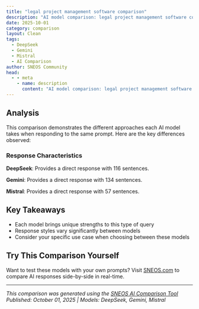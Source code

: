 ```yaml
---
title: "legal project management software comparison"
description: "AI model comparison: legal project management software comparison..."
date: 2025-10-01
category: comparison
layout: Clean
tags:
  - DeepSeek
  - Gemini
  - Mistral
  - AI Comparison
author: SNEOS Community
head:
  - - meta
    - name: description
      content: "AI model comparison: legal project management software comparison..."
---
```


<ChatComparison
  title="legal project management software comparison"
  prompt="legal project management software comparison"
  :responses='{
    "DeepSeek": "Of course. Here is a detailed comparison of legal project management (LPM) software, broken down by category to help you find the best fit for your firm or legal department.\n\nThe key to choosing the right tool is understanding that \u0022legal project management\u0022 isn\u0027t one single task. It encompasses matter management, time and billing, task tracking, and client collaboration. The best software for you depends on which of these areas is your primary pain point.\n\n### Quick Comparison Table\n\n| Feature | Dedicated Legal LPM Suites | Generic PM Tools (Legal-Adjusted) | Matter-Centric Platforms |\n| :--- | :--- | :--- | :--- |\n| **Primary Focus** | End-to-end matter lifecycle \u0026 profitability | Task \u0026 workflow management | Centralized matter information \u0026 discovery |\n| **Best For** | Law firms \u0026 departments focused on **profitability**, alternative fee arrangements (AFAs), and process improvement. | Teams needing **flexibility** and modern UI, willing to build their own legal workflows. | Large firms \u0026 corporate legal departments managing **complex litigation** and high volumes of data. |\n| **Key Strengths** | Legal-specific metrics (realization rates, budget vs. actual), built-in legal templates, integration with practice management tools. | High customizability, excellent collaboration features, intuitive user interfaces, often lower cost. | Powerful document management, advanced search (AI), deep integration with e-discovery and review tools. |\n| **Potential Weaknesses** | Can be less flexible, sometimes a steeper learning curve, may be overkill for simple task management. | Lacks legal-specific metrics out-of-the-box; requires setup and discipline to maintain legal context. | Can be expensive and complex; often less focused on task tracking and project timelines. |\n| **Examples** | **Clio Manage**, **LawVu**, **Actionstep** | **Asana**, **Trello**, **Monday.com** | **Relativity**, **DISCO**, **iManage**\n\n---\n\n### Category 1: Dedicated Legal Practice \u0026 Project Management Suites\n\nThese are all-in-one platforms built specifically for the business of law. They integrate matter management, time tracking, billing, and LPM features.\n\n#### 1. Clio Manage\n*   **Overview:** The market leader in cloud-based legal practice management. Its core strength is matter management, but it has robust features for tracking tasks, deadlines, and matter budgets.\n*   **Key LPM Features:**\n    *   **Task Templates:** Create reusable task lists for different matter types (e.g., Incorporation, Real Estate Closing).\n    *   **Matter Budgeting:** Set flat fee or phased budgets and track time and expenses against them.\n    *   **Workflow Automation:** Automate task assignments and reminders based on triggers.\n    *   **Trust Accounting:** Built-in tools for managing retainers, crucial for project financials.\n*   **Best For:** Law firms of all sizes looking for an integrated system to manage their entire practice, from intake to invoice.\n*   **Pricing:** Tiered subscription based on features and number of users.\n\n#### 2. LawVu\n*   **Overview:** A platform designed specifically for in-house legal teams, positioning itself as the \u0022single source of truth\u0022 for all legal work.\n*   **Key LPM Features:**\n    *   **Matter Management:** Centralized hub for all matters, requests, and documents.\n    *   **Collaboration Portals:** Secure portals for business clients and external counsel to collaborate.\n    *   **Spend Management:** Track and approve outside counsel invoices against budgets.\n    *   **Reporting \u0026 Analytics:** Dashboards to show legal\u0027s value and workload.\n*   **Best For:** Corporate legal departments that need to manage workflow, control outside counsel spend, and demonstrate their value to the business.\n*   **Pricing:** Custom pricing based on company size and needs.\n\n#### 3. Actionstep\n*   **Overview:** A highly customizable practice management system that excels at automating complex legal workflows.\n*   **Key LPM Features:**\n    *   **Powerful Automation:** Design sophisticated workflows that automatically create tasks, send emails, and generate documents.\n    *   **Matter Planning:** Visually map out matter stages and dependencies.\n    *   **Advanced Reporting:** Build custom reports on matter profitability, productivity, and case progress.\n*   **Best For:** Midsize to large firms with complex, repeatable practice areas (e.g., immigration, litigation) that require heavy automation.\n*   **Pricing:** Tiered subscription; higher tiers offer more advanced automation and features.\n\n---\n\n### Category 2: Generic Project Management Tools (Adapted for Law)\n\nThese are popular, flexible tools used across industries. They can be powerful for LPM but require more setup to fit legal processes.\n\n#### 1. Asana\n*   **Overview:** A versatile task and project management tool with a clean, user-friendly interface.\n*   **How to Use for LPM:**\n    *   Create a \u0022Project\u0022 for each legal matter.\n    *   Use \u0022Sections\u0022 for matter phases (Pleadings, Discovery, Trial).\n    *   Use \u0022Tasks\u0022 for individual action items, assigning them to team members with due dates.\n    *   Use custom fields for \u0022Time Spent,\u0022 \u0022Matter Number,\u0022 or \u0022Priority.\u0022\n*   **Best For:** Legal teams that prioritize collaboration, clarity, and a modern user experience. Excellent for managing internal legal projects and straightforward matters.\n*   **Pricing:** Free tier for small teams; paid tiers for advanced features.\n\n#### 2. Trello\n*   **Overview:** A simple, Kanban-style tool based on boards, lists, and cards.\n*   **How to Use for LPM:**\n    *   Create a \u0022Board\u0022 for a case or a practice group.\n    *   Use \u0022Lists\u0022 for stages (To Do, In Progress, For Review, Done).\n    *   Each \u0022Card\u0022 is a task; you can assign members, add checklists, due dates, and attachments.\n*   **Best For:** Visual learners and small teams managing a high volume of discrete tasks. Less ideal for complex matters with many dependencies.\n*   **Pricing:** Free tier is very capable; paid tiers for power-ups and integrations.\n\n#### 3. Monday.com\n*   **Overview:** A highly customizable Work OS (Operating System) that can be molded to fit almost any workflow.\n*   **How to Use for LPM:**\n    *   Start with a legal matter management template.\n    *   Use multiple views: Kanban for stages, Timeline for deadlines, Gantt for dependencies.\n    *   Create automations to notify teams when a phase is complete or a deadline is approaching.\n*   **Best For:** Legal ops teams and departments that need a powerful, customizable system and have the resources to set it up and maintain it.\n*   **Pricing:** Tiered, based on features and number of users.\n\n---\n\n### Category 3: Matter \u0026 Document-Centric Platforms\n\nThese tools focus less on \u0022tasks\u0022 and more on the matter itself, its documents, and the data within them. They are often used in conjunction with other tools.\n\n#### 1. Relativity\n*   **Overview:** The dominant platform in the e-discovery space, but its matter-centric approach is a form of complex project management.\n*   **Key LPM Features:**\n    *   **Centralized Matter Repository:** All documents, transcripts, and data for a case in one place.\n    *   **Workflow Management:** Manages the flow of document review (e.g., first-pass, quality control).\n    *   **Analytics \u0026 AI:** Uses technology-assisted review (TAR) to manage large data volumes efficiently.\n*   **Best For:** Large law firms and corporate legal departments handling complex litigation and massive e-discovery projects.\n*   **Pricing:** High-cost, typically enterprise-level licensing.\n\n---\n\n### How to Choose: A Step-by-Step Guide\n\n1.  **Identify Your Core Pain Point:**\n    *   Are you struggling with **missed deadlines**? -\u003E Look for strong task management (Asana, Clio).\n    *   Are matters going **over budget**? -\u003E Prioritize matter budgeting tools (Clio, LawVu).\n    *   Is **collaboration with clients/counsel** inefficient? -\u003E Consider portals (LawVu).\n    *   Do you have **highly repeatable workflows**? -\u003E Automation is key (Actionstep, Monday.com).\n\n2.  **Consider Integration:** Does the software need to connect with your existing tools (e.g., Outlook, Office 365, Dropbox, your time and billing system)? Dedicated legal suites often have deeper integrations.\n\n3.  **Evaluate the User Experience:** A tool that your team refuses to use is worthless. Get demos and free trials. Is it intuitive? Will lawyers actually adopt it?\n\n4.  **Think About Scalability:** Is this for a 5-person team or a 500-person department? Will the tool grow with you?\n\n5.  **Analyze Cost vs. Value:** Look beyond the sticker price. A generic tool may seem cheaper but could require significant admin time to set up and maintain. A dedicated legal tool may offer more value through integrated time tracking and billing.\n\n**Final Recommendation:**\n\n*   For **most law firms** seeking an all-in-one solution, start your evaluation with **Clio Manage** or **Actionstep**.\n*   For **in-house legal teams**, **LawVu** is the specialist leader, while **Asana** or **Monday.com** are strong generic contenders.\n*   For **simple, visual task management** in a small team, **Trello** or the free version of **Asana** are excellent starting points.",
    "Gemini": "Okay, let\u0027s break down legal project management (LPM) software and do a comparison.  I\u0027ll cover key features, top players, and factors to consider when making your choice.\n\n**What is Legal Project Management (LPM) Software?**\n\nLPM software is designed to help law firms, legal departments, and other legal professionals manage legal matters as projects. This includes:\n\n*   **Planning:** Defining scope, tasks, timelines, and resources.\n*   **Execution:** Managing tasks, tracking progress, and collaborating with team members.\n*   **Monitoring \u0026 Controlling:** Tracking budgets, identifying risks, and making adjustments as needed.\n*   **Closing:** Finalizing the matter, documenting lessons learned, and billing.\n\n**Key Features to Look For:**\n\n*   **Task Management:**\n    *   Create, assign, and track tasks.\n    *   Set deadlines and dependencies.\n    *   Prioritize tasks.\n    *   Kanban boards, Gantt charts, or lists for visualization.\n*   **Document Management:**\n    *   Centralized storage for all documents related to a matter.\n    *   Version control.\n    *   Integration with document management systems (e.g., NetDocuments, iManage).\n    *   Collaboration features (e.g., commenting, co-editing).\n*   **Time Tracking \u0026 Billing:**\n    *   Track time spent on tasks.\n    *   Generate invoices.\n    *   Integration with accounting software (e.g., QuickBooks, Xero).\n    *   Budgeting and cost control.\n*   **Communication \u0026 Collaboration:**\n    *   Internal messaging/chat.\n    *   Shared calendars.\n    *   Client portals.\n    *   Email integration.\n*   **Reporting \u0026 Analytics:**\n    *   Track project progress.\n    *   Monitor budget adherence.\n    *   Identify potential risks and issues.\n    *   Generate reports on key metrics.\n*   **Matter Budgeting and Cost Tracking:**\n    *   Estimate costs for each phase of the matter.\n    *   Track actual costs against the budget.\n    *   Identify cost overruns early on.\n*   **Workflow Automation:**\n    *   Automate repetitive tasks.\n    *   Streamline processes.\n    *   Reduce errors.\n*   **Risk Management:**\n    *   Identify potential risks.\n    *   Assess the impact and likelihood of risks.\n    *   Develop mitigation plans.\n*   **Integration:**\n    *   Integration with other legal software (e.g., case management, time tracking, billing, document management).\n    *   API access for custom integrations.\n*   **Security:**\n    *   Data encryption.\n    *   Access controls.\n    *   Compliance with relevant regulations (e.g., GDPR, HIPAA).\n*   **Client Portal:**\n    *   A secure portal for clients to access documents, track progress, and communicate with the legal team.\n*   **Mobile Access:**  Access the software from mobile devices.\n*   **Ease of Use:**  Intuitive interface and easy to learn.\n*   **Scalability:**  Ability to handle increasing workloads and data volumes.\n*   **Customer Support:**  Responsive and helpful support.\n\n**Top LPM Software Options (with Considerations):**\n\nHere\u0027s a comparison of some popular LPM software options. Keep in mind that \u0022best\u0022 depends heavily on your specific needs, firm size, budget, and technical infrastructure.\n\n| Software          | Description                                                                                                     | Key Strengths                                                                                                                                                                                 | Potential Weaknesses                                                                                                                           | Pricing                                                                                                | Target Audience                                     |\n| ----------------- | --------------------------------------------------------------------------------------------------------------- | -------------------------------------------------------------------------------------------------------------------------------------------------------------------------------------------- | ------------------------------------------------------------------------------------------------------------------------------------------- | ------------------------------------------------------------------------------------------------------- | ---------------------------------------------------- |\n| **Clockwise.Law**      | End-to-end legal operations platform including project management, budgeting, analytics and AI powered features.    | Highly integrated. Flexible workflow automation. Advanced analytics and reporting. Budget vs. Actual tracking.   | May be overkill for very small firms or solo practitioners.  Younger company than Clio and MyCase.                                                                                                                                 |  Starting at $179/user/month                                                                       | Mid-size to larger law firms and legal departments |\n| **Clio Manage**  | Comprehensive practice management software with built-in LPM features.                                          | Widely used, robust features, strong integrations, good for both practice management and LPM.                                                                                                | LPM features might not be as advanced as dedicated LPM software. Can be expensive for very small firms.                                        |  Essentials: $69/user/month, Premium: $99/user/month, Complete: $129/user/month (annual)             | Small to mid-sized law firms                     |\n| **MyCase**       | Similar to Clio, offering practice management with project management capabilities.                               | All-in-one solution, user-friendly interface, good for smaller firms.                                                                                                                 | LPM features might be more basic than dedicated LPM tools.                                                                                 |  Basic: $49/user/month, Pro: $69/user/month, Premier: $89/user/month (annual)                          | Small to mid-sized law firms                     |\n| **PracticePanther** | Practice Management Software with a strong emphasis on automations.                                           | Workflow automation, user-friendly interface, good for streamlining tasks and improving efficiency.                                                                                    | Could lack the depth of advanced LPM features found in more specialized software.                                                           | Starting at $49/user/month(annual).                                                                 | Small to mid-sized law firms                     |\n| **Smartsheet**     | A versatile project management tool that can be adapted for legal use.                                         | Highly customizable, flexible, powerful for complex projects, good for data visualization.                                                                                               | Requires more setup and configuration for legal-specific workflows.  Not specifically designed for law firms.                              | Pro: $7/user/month, Business: $25/user/month (annual)                                                | Legal departments, larger firms with complex projects |\n| **Asana**         | Another general-purpose project management tool adaptable for legal.                                          | User-friendly, collaborative, good for task management and team communication.                                                                                                         | Similar to Smartsheet, requires customization for legal workflows.  Lacks legal-specific features.                                          | Basic: Free, Premium: $10.99/user/month, Business: $24.99/user/month (annual)                         | Legal departments, smaller firms for task management   |\n| **Trello**       | A simple, visual project management tool using Kanban boards.                                                  | Easy to use, visual, good for managing simple projects.                                                                                                                                    | Not suitable for complex projects or tasks that require significant detail.  Lacks legal-specific features.                                  | Free, Standard: $5/user/month, Premium: $10/user/month (annual)                                       | Small teams, simple project tracking             |\n| **Matter365**       | Built for Microsoft 365                                                  | Seamlessly integrated with Microsoft products, user-friendly, budget-friendly, good for managing cases.                                                                                                                                    | Not suitable for complex projects or tasks that require significant detail.  Lacks legal-specific features.                                  | $49/user/month(annual)                                       | Teams and firms using Microsoft 365             |\n\n**Important Considerations When Choosing:**\n\n1.  **Firm Size and Structure:**  A solo practitioner has very different needs than a large firm with multiple departments.\n2.  **Areas of Practice:**  Some software is better suited for certain practice areas (e.g., litigation, real estate, corporate).\n3.  **Existing Software:**  Choose software that integrates well with your existing tools (e.g., document management, time tracking, accounting).\n4.  **Budget:**  Pricing varies significantly. Consider the total cost of ownership, including implementation, training, and ongoing support.\n5.  **Ease of Use:**  Choose software that is easy to learn and use for all team members.  A complex system that no one uses is useless.\n6.  **Scalability:**  Will the software be able to grow with your firm?\n7.  **Security:**  Ensure the software meets your firm\u0027s security requirements and complies with relevant regulations.\n8. **Data Migration:** How easy is it to migrate data from your current system to the new one?  This can be a significant undertaking.\n\n**Steps to Take Before Making a Decision:**\n\n1.  **Define Your Needs:**  Document your requirements and priorities.\n2.  **Research Options:**  Explore different software options and compare features and pricing.\n3.  **Request Demos:**  Schedule demos with several vendors to see the software in action.\n4.  **Free Trials:**  Take advantage of free trials to test the software with your own data.\n5.  **Read Reviews:**  Check online reviews to see what other users are saying about the software.\n6.  **Talk to Peers:**  Get recommendations from other law firms or legal departments.\n\n**In conclusion:**  The right LPM software can significantly improve efficiency, reduce costs, and improve client satisfaction. Take the time to evaluate your needs and choose a solution that is the best fit for your firm. Remember to prioritize features that are essential for your practice and consider the long-term costs and benefits.\n",
    "Mistral": "Choosing the right legal project management software can significantly enhance the efficiency and productivity of a law firm or legal department. Here is a comparison of some popular legal project management software options:\n\n### 1. **Clio**\n- **Features**: Case management, document management, time tracking, billing, client portal, and integrations with other tools.\n- **Pros**: User-friendly interface, strong customer support, extensive integrations, and robust reporting capabilities.\n- **Cons**: Can be expensive for smaller firms, some users report a steep learning curve.\n- **Best For**: Small to medium-sized law firms looking for comprehensive case management.\n\n### 2. **MyCase**\n- **Features**: Case management, document management, time tracking, billing, client portal, and e-signature capabilities.\n- **Pros**: Intuitive design, strong customer support, and good for client communication.\n- **Cons**: Limited customization options, some users find the interface less flexible.\n- **Best For**: Small to medium-sized firms needing strong client communication tools.\n\n### 3. **PracticePanther**\n- **Features**: Case management, document management, time tracking, billing, client portal, and CRM capabilities.\n- **Pros**: Easy to use, strong customer support, and good for firms needing CRM features.\n- **Cons**: Limited customization, some users report occasional glitches.\n- **Best For**: Firms looking for an all-in-one solution with CRM capabilities.\n\n### 4. **TimeSolv**\n- **Features**: Time tracking, billing, project management, document management, and integrations with other tools.\n- **Pros**: Strong time tracking and billing features, good for firms needing detailed project management.\n- **Cons**: User interface can be complex, some users report a steep learning curve.\n- **Best For**: Firms needing robust time tracking and billing capabilities.\n\n### 5. **CosmoLex**\n- **Features**: Case management, document management, time tracking, billing, accounting, and trust accounting.\n- **Pros**: Integrated accounting and trust accounting, strong compliance features.\n- **Cons**: Can be expensive, some users find the interface less intuitive.\n- **Best For**: Firms needing integrated accounting and trust accounting.\n\n### 6. **Actionstep**\n- **Features**: Case management, document management, time tracking, billing, workflow automation, and CRM capabilities.\n- **Pros**: Highly customizable, strong workflow automation, and good for firms needing CRM features.\n- **Cons**: Can be complex to set up, some users report a steep learning curve.\n- **Best For**: Firms needing extensive customization and workflow automation.\n\n### 7. **Smokeball**\n- **Features**: Case management, document management, time tracking, billing, and automated document generation.\n- **Pros**: Strong document automation, good for firms needing automated document generation.\n- **Cons**: Limited customization, some users report occasional performance issues.\n- **Best For**: Firms needing strong document automation capabilities.\n\n### 8. **CaseFox**\n- **Features**: Case management, document management, time tracking, billing, and client portal.\n- **Pros**: Affordable, easy to use, and good for small firms.\n- **Cons**: Limited features compared to other options, some users report occasional bugs.\n- **Best For**: Small firms or solo practitioners looking for an affordable solution.\n\n### 9. **Zola Suite**\n- **Features**: Case management, document management, time tracking, billing, email management, and accounting.\n- **Pros**: Integrated email management, strong accounting features, and good for firms needing comprehensive management.\n- **Cons**: Can be expensive, some users report a steep learning curve.\n- **Best For**: Firms needing integrated email and accounting management.\n\n### 10. **Lawcus**\n- **Features**: Case management, document management, time tracking, billing, and project management.\n- **Pros**: Strong project management features, good for firms needing detailed project tracking.\n- **Cons**: Limited customization, some users report occasional performance issues.\n- **Best For**: Firms needing robust project management capabilities.\n\n### Key Considerations:\n- **Budget**: Determine your budget and compare the pricing plans of different software options.\n- **Features**: Identify the key features you need, such as time tracking, billing, document management, and client communication.\n- **Ease of Use**: Consider the user-friendliness of the software, especially if your team is not tech-savvy.\n- **Integrations**: Check for integrations with other tools you use, such as email, calendar, and accounting software.\n- **Customer Support**: Ensure the software provider offers good customer support to help with any issues.\n\nBy evaluating these factors, you can choose the legal project management software that best fits your firm\u0027s needs and enhances your overall productivity."
  }'
  published-date="21:17"
/>

## Analysis

This comparison demonstrates the different approaches each AI model takes when responding to the same prompt. Here are the key differences observed:

### Response Characteristics

**DeepSeek**: Provides a direct response with 116 sentences. 

**Gemini**: Provides a direct response with 134 sentences. 

**Mistral**: Provides a direct response with 57 sentences. 

## Key Takeaways

- Each model brings unique strengths to this type of query
- Response styles vary significantly between models
- Consider your specific use case when choosing between these models

## Try This Comparison Yourself

Want to test these models with your own prompts? Visit [SNEOS.com](https://sneos.com) to compare AI responses side-by-side in real-time.

---

*This comparison was generated using the [SNEOS AI Comparison Tool](https://sneos.com)*
*Published: October 01, 2025 | Models: DeepSeek, Gemini, Mistral*
